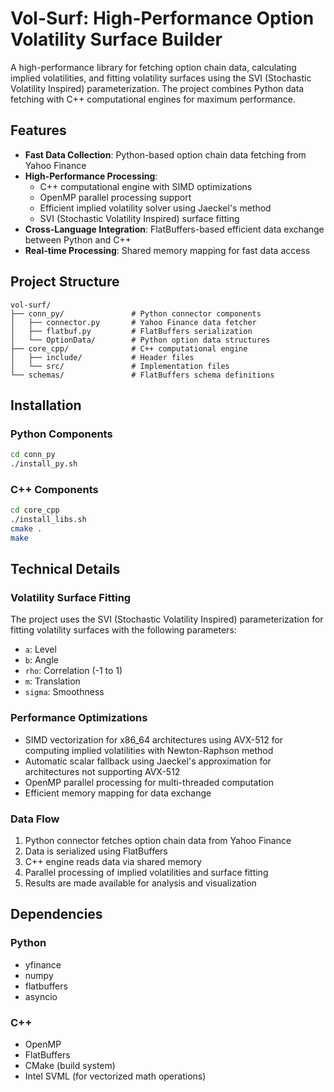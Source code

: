 # Vol-Surf: High-Performance Option Volatility Surface Builder

A high-performance library for fetching option chain data, calculating implied volatilities, and fitting volatility surfaces using the SVI (Stochastic Volatility Inspired) parameterization. The project combines Python data fetching with C++ computational engines for maximum performance.

## Features

- **Fast Data Collection**: Python-based option chain data fetching from Yahoo Finance
- **High-Performance Processing**: 
  - C++ computational engine with SIMD optimizations
  - OpenMP parallel processing support
  - Efficient implied volatility solver using Jaeckel's method
  - SVI (Stochastic Volatility Inspired) surface fitting
- **Cross-Language Integration**: FlatBuffers-based efficient data exchange between Python and C++
- **Real-time Processing**: Shared memory mapping for fast data access

## Project Structure

```
vol-surf/
├── conn_py/               # Python connector components
│   ├── connector.py       # Yahoo Finance data fetcher
│   ├── flatbuf.py         # FlatBuffers serialization
│   └── OptionData/        # Python option data structures
├── core_cpp/              # C++ computational engine
│   ├── include/           # Header files
│   └── src/               # Implementation files
└── schemas/               # FlatBuffers schema definitions
```

## Installation

### Python Components
```bash
cd conn_py
./install_py.sh
```

### C++ Components
```bash
cd core_cpp
./install_libs.sh
cmake .
make
```

## Technical Details

### Volatility Surface Fitting

The project uses the SVI (Stochastic Volatility Inspired) parameterization for fitting volatility surfaces with the following parameters:
- `a`: Level
- `b`: Angle
- `rho`: Correlation (-1 to 1)
- `m`: Translation
- `sigma`: Smoothness

### Performance Optimizations

- SIMD vectorization for x86_64 architectures using AVX-512 for computing implied volatilities with Newton-Raphson method
- Automatic scalar fallback using Jaeckel's approximation for architectures not supporting AVX-512
- OpenMP parallel processing for multi-threaded computation
- Efficient memory mapping for data exchange

### Data Flow

1. Python connector fetches option chain data from Yahoo Finance
2. Data is serialized using FlatBuffers
3. C++ engine reads data via shared memory
4. Parallel processing of implied volatilities and surface fitting
5. Results are made available for analysis and visualization

## Dependencies

### Python
- yfinance
- numpy
- flatbuffers
- asyncio

### C++
- OpenMP
- FlatBuffers
- CMake (build system)
- Intel SVML (for vectorized math operations)

